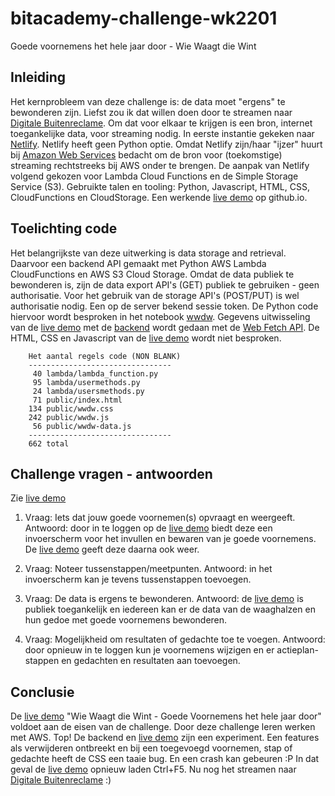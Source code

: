 # bitacademy-challenge-wk2201
Goede voornemens het hele jaar door - Wie Waagt die Wint

## Inleiding
Het kernprobleem van  deze challenge is: de data moet "ergens" te bewonderen zijn. Liefst zou ik dat willen doen door te streamen naar [Digitale Buitenreclame](https://www.jcdecaux.nl/digitale-buitenreclame). Om dat voor elkaar te krijgen is een bron, internet toegankelijke data, voor streaming nodig. In eerste instantie gekeken naar [Netlify](https://www.netlify.com/). Netlify heeft geen Python optie. Omdat Netlify zijn/haar "ijzer" huurt bij [Amazon Web Services](https://aws.amazon.com/) bedacht om de bron voor (toekomstige) streaming rechtstreeks bij AWS onder te brengen. De aanpak van Netlify volgend gekozen voor Lambda Cloud Functions en de  Simple Storage Service (S3).
Gebruikte talen en tooling: Python, Javascript, HTML, CSS, CloudFunctions en CloudStorage. Een werkende [live demo](https://jhmj-io.github.io/ba-wk2201-wwdw/) op github.io.



## Toelichting code
Het belangrijkste van deze uitwerking is data storage and retrieval. Daarvoor een backend API gemaakt met Python AWS Lambda CloudFunctions en AWS S3 Cloud Storage. Omdat de data publiek te bewonderen is, zijn de data export API's (GET) publiek te gebruiken - geen authorisatie. Voor het gebruik van de storage API's (POST/PUT) is wel authorisatie nodig. Een op de server bekend sessie token. De Python code hiervoor  wordt besproken in het notebook [wwdw](https://github.com/jhmj-io/ba-wk2201-wwdw/blob/main/wwdw.ipynb). Gegevens uitwisseling van de [live demo](https://jhmj-io.github.io/ba-wk2201-wwdw/) met de [backend](https://8lgmayxgl6.execute-api.eu-central-1.amazonaws.com/default/wwdw) wordt gedaan met de [Web Fetch API](https://developer.mozilla.org/en-US/docs/Web/API/Fetch_API). De HTML, CSS en Javascript van de [live demo](https://jhmj-io.github.io/ba-wk2201-wwdw/) wordt niet besproken.

        Het aantal regels code (NON BLANK)
        --------------------------------
         40 lambda/lambda_function.py
         95 lambda/usermethods.py
         24 lambda/usersmethods.py
         71 public/index.html
        134 public/wwdw.css
        242 public/wwdw.js
         56 public/wwdw-data.js
        --------------------------------
        662 total


## Challenge vragen - antwoorden

Zie [live demo](https://jhmj-io.github.io/ba-wk2201-wwdw//)


1. Vraag: Iets dat jouw goede voornemen(s) opvraagt en weergeeft. Antwoord: door in te loggen op de [live demo](https://jhmj-io.github.io/ba-wk2201-wwdw/) biedt deze een invoerscherm voor het invullen en bewaren van je goede voornemens. De [live demo](https://jhmj-io.github.io/ba-wk2201-wwdw/) geeft deze daarna ook weer. 

2. Vraag: Noteer tussenstappen/meetpunten. Antwoord: in het invoerscherm kan je tevens tussenstappen toevoegen.

3. Vraag: De data is ergens te bewonderen. Antwoord: de [live demo](https://jhmj-io.github.io/ba-wk2201-wwdw/) is publiek toegankelijk en iedereen kan er de data van de waaghalzen en hun gedoe met goede voornemens bewonderen.

4. Vraag: Mogelijkheid om resultaten of gedachte toe te voegen. Antwoord: door opnieuw in te loggen kun je voornemens wijzigen en er actieplan-stappen en gedachten en resultaten aan toevoegen.


## Conclusie
De [live demo](https://jhmj-io.github.io/ba-wk2201-wwdw/) "Wie Waagt die Wint - Goede Voornemens het hele jaar door" voldoet aan de eisen van de challenge. Door deze challenge leren werken met AWS. Top! De backend en [live demo](https://jhmj-io.github.io/ba-wk2201-wwdw/) zijn een experiment. Een features als verwijderen ontbreekt en bij een toegevoegd voornemen, stap of gedachte heeft de CSS een taaie bug. En een crash kan gebeuren :P In dat geval de [live demo](https://jhmj-io.github.io/ba-wk2201-wwdw/) opnieuw laden Ctrl+F5. Nu nog het streamen naar [Digitale Buitenreclame](https://www.jcdecaux.nl/digitale-buitenreclame) :)
